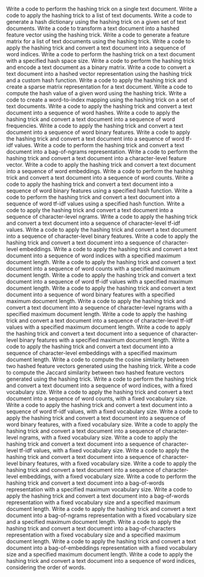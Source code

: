 Write a code to perform the hashing trick on a single text document.
Write a code to apply the hashing trick to a list of text documents.
Write a code to generate a hash dictionary using the hashing trick on a given set of text documents.
Write a code to transform a text document into a hashed feature vector using the hashing trick.
Write a code to generate a feature matrix for a list of text documents using the hashing trick.
Write a code to apply the hashing trick and convert a text document into a sequence of word indices.
Write a code to perform the hashing trick on a text document with a specified hash space size.
Write a code to perform the hashing trick and encode a text document as a binary matrix.
Write a code to convert a text document into a hashed vector representation using the hashing trick and a custom hash function.
Write a code to apply the hashing trick and create a sparse matrix representation for a text document.
Write a code to compute the hash value of a given word using the hashing trick.
Write a code to create a word-to-index mapping using the hashing trick on a set of text documents.
Write a code to apply the hashing trick and convert a text document into a sequence of word hashes.
Write a code to apply the hashing trick and convert a text document into a sequence of word frequencies.
Write a code to apply the hashing trick and convert a text document into a sequence of word binary features.
Write a code to apply the hashing trick and convert a text document into a sequence of word tf-idf values.
Write a code to perform the hashing trick and convert a text document into a bag-of-ngrams representation.
Write a code to perform the hashing trick and convert a text document into a character-level feature vector.
Write a code to apply the hashing trick and convert a text document into a sequence of word embeddings.
Write a code to perform the hashing trick and convert a text document into a sequence of word counts.
Write a code to apply the hashing trick and convert a text document into a sequence of word binary features using a specified hash function.
Write a code to perform the hashing trick and convert a text document into a sequence of word tf-idf values using a specified hash function.
Write a code to apply the hashing trick and convert a text document into a sequence of character-level ngrams.
Write a code to apply the hashing trick and convert a text document into a sequence of character-level tf-idf values.
Write a code to apply the hashing trick and convert a text document into a sequence of character-level binary features.
Write a code to apply the hashing trick and convert a text document into a sequence of character-level embeddings.
Write a code to apply the hashing trick and convert a text document into a sequence of word indices with a specified maximum document length.
Write a code to apply the hashing trick and convert a text document into a sequence of word counts with a specified maximum document length.
Write a code to apply the hashing trick and convert a text document into a sequence of word tf-idf values with a specified maximum document length.
Write a code to apply the hashing trick and convert a text document into a sequence of word binary features with a specified maximum document length.
Write a code to apply the hashing trick and convert a text document into a sequence of character-level ngrams with a specified maximum document length.
Write a code to apply the hashing trick and convert a text document into a sequence of character-level tf-idf values with a specified maximum document length.
Write a code to apply the hashing trick and convert a text document into a sequence of character-level binary features with a specified maximum document length.
Write a code to apply the hashing trick and convert a text document into a sequence of character-level embeddings with a specified maximum document length.
Write a code to compute the cosine similarity between two hashed feature vectors generated using the hashing trick.
Write a code to compute the Jaccard similarity between two hashed feature vectors generated using the hashing trick.
Write a code to perform the hashing trick and convert a text document into a sequence of word indices, with a fixed vocabulary size.
Write a code to apply the hashing trick and convert a text document into a sequence of word counts, with a fixed vocabulary size.
Write a code to apply the hashing trick and convert a text document into a sequence of word tf-idf values, with a fixed vocabulary size.
Write a code to apply the hashing trick and convert a text document into a sequence of word binary features, with a fixed vocabulary size.
Write a code to apply the hashing trick and convert a text document into a sequence of character-level ngrams, with a fixed vocabulary size.
Write a code to apply the hashing trick and convert a text document into a sequence of character-level tf-idf values, with a fixed vocabulary size.
Write a code to apply the hashing trick and convert a text document into a sequence of character-level binary features, with a fixed vocabulary size.
Write a code to apply the hashing trick and convert a text document into a sequence of character-level embeddings, with a fixed vocabulary size.
Write a code to perform the hashing trick and convert a text document into a bag-of-words representation with a specified maximum vocabulary size.
Write a code to apply the hashing trick and convert a text document into a bag-of-words representation with a fixed vocabulary size and a specified maximum document length.
Write a code to apply the hashing trick and convert a text document into a bag-of-ngrams representation with a fixed vocabulary size and a specified maximum document length.
Write a code to apply the hashing trick and convert a text document into a bag-of-characters representation with a fixed vocabulary size and a specified maximum document length.
Write a code to apply the hashing trick and convert a text document into a bag-of-embeddings representation with a fixed vocabulary size and a specified maximum document length.
Write a code to apply the hashing trick and convert a text document into a sequence of word indices, considering the order of words.